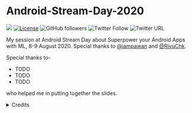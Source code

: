 # Android-Stream-Day-2020

[![](https://img.shields.io/badge/Rishit-Dagli-brightgreen.svg?colorB=00ff00)](https://www.rishit.tech)
[![License](https://img.shields.io/badge/License-Apache%202.0-blue.svg)](https://opensource.org/licenses/Apache-2.0)
![GitHub followers](https://img.shields.io/github/followers/Rishit-dagli?style=social)
![Twitter Follow](https://img.shields.io/twitter/follow/rishit_dagli?style=social)
![Twitter URL](https://img.shields.io/twitter/url?style=social&url=https%3A%2F%2Fgithub.com%2FRishit-dagli%2FAndroid-Stream-Day-2020)

My session at Android Stream Day about Superpower your Android Apps with ML, 8-9 August 2020. Special thanks to [@iampawan](https://github.com/iampawan) and 
[@RivuChk](https://github.com/RivuChk).

Special thanks to-

* TODO
* TODO
* TODO

who helped me in putting together the slides.

  <details>
  <summary>Credits</summary>
  Poster designed by TODO
  </details>

<!-- TODOs
Reviewers
Poster
Credits
-->
